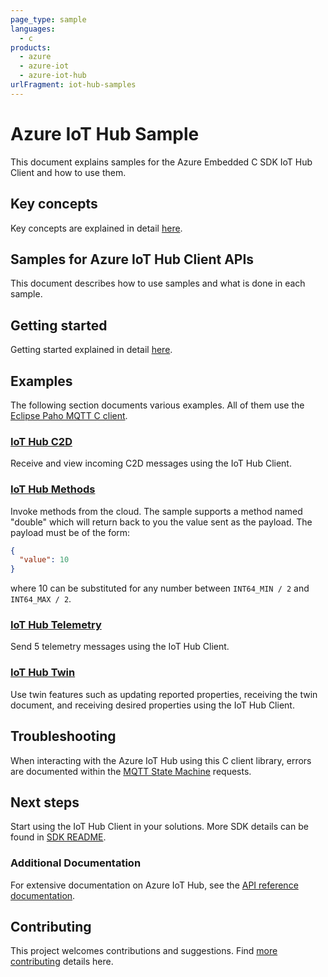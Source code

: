 ```yaml
---
page_type: sample
languages:
  - c
products:
  - azure
  - azure-iot
  - azure-iot-hub
urlFragment: iot-hub-samples
---
```


# Azure IoT Hub Sample

This document explains samples for the Azure Embedded C SDK IoT Hub Client and how to use them.

## Key concepts

Key concepts are explained in detail [here][SDK_README_KEY_CONCEPTS].

## Samples for Azure IoT Hub Client APIs

This document describes how to use samples and what is done in each sample.

## Getting started

Getting started explained in detail [here][SDK_README_GETTING_STARTED].

## Examples

The following section documents various examples. All of them use the [Eclipse Paho MQTT C client][Eclipse_Paho].

### [IoT Hub C2D][c2d_sample]
Receive and view incoming C2D messages using the IoT Hub Client.

### [IoT Hub Methods][methods_sample]
Invoke methods from the cloud. The sample supports a method named "double"
which will return back to you the value sent as the payload. The payload must be of the form:
```json
{
  "value": 10
}
```
where 10 can be substituted for any number between `INT64_MIN / 2` and `INT64_MAX / 2`.
### [IoT Hub Telemetry][telemetry_sample]
Send 5 telemetry messages using the IoT Hub Client.
### [IoT Hub Twin][twin_sample]
Use twin features such as updating reported properties, receiving the twin document, and receiving desired properties using the IoT Hub Client.

## Troubleshooting

When interacting with the Azure IoT Hub using this C client library, errors are documented within the [MQTT State Machine][error_codes] requests.

## Next steps

Start using the IoT Hub Client in your solutions. More SDK details can be found in [SDK README][IOT_CLIENT_README].

### Additional Documentation

For extensive documentation on Azure IoT Hub, see the [API reference documentation][iot_hub_mqtt].

## Contributing

This project welcomes contributions and suggestions. Find [more contributing][SDK_README_CONTRIBUTING] details here.

<!-- LINKS -->
[IOT_CLIENT_README]: ../../README.md
[SDK_README_CONTRIBUTING]:../../README.md#contributing
[SDK_README_GETTING_STARTED]: ../../README.md#getting-started
[SDK_README_KEY_CONCEPTS]: ../../README.md#key-concepts
[c2d_sample]: c2d/src/iot_hub_c2d_example.c
[methods_sample]: methods/src/iot_hub_methods_example.c
[telemetry_sample]: telemetry/src/iot_hub_telemetry_example.c
[twin_sample]: twin/src/iot_hub_twin_example.c
[iot_hub_mqtt]: https://docs.microsoft.com/en-us/azure/iot-dps/iot-dps-mqtt-support
[error_codes]: ../../doc/mqtt_state_machine.md#IoT-Service-Errors
[Eclipse_Paho]: https://www.eclipse.org/paho/clients/c/
